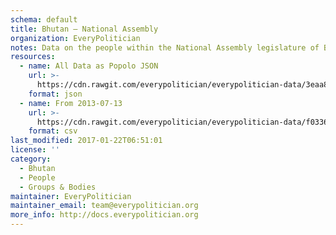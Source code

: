 ```yaml
---
schema: default
title: Bhutan — National Assembly
organization: EveryPolitician
notes: Data on the people within the National Assembly legislature of Bhutan.
resources:
  - name: All Data as Popolo JSON
    url: >-
      https://cdn.rawgit.com/everypolitician/everypolitician-data/3eaa8b164a84b686150a092d8dba260528b93b4c/data/Bhutan/Assembly/ep-popolo-v1.0.json
    format: json
  - name: From 2013-07-13
    url: >-
      https://cdn.rawgit.com/everypolitician/everypolitician-data/f03368041a98f0721ef5a97f0bada96b050ae59b/data/Bhutan/Assembly/term-2.csv
    format: csv
last_modified: 2017-01-22T06:51:01
license: ''
category:
  - Bhutan
  - People
  - Groups & Bodies
maintainer: EveryPolitician
maintainer_email: team@everypolitician.org
more_info: http://docs.everypolitician.org
---
```

